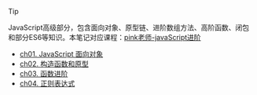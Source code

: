 > [!TIP]
> JavaScript高级部分，包含面向对象、原型链、进阶数组方法、高阶函数、闭包和部分ES6等知识。本笔记对应课程：[pink老师-javaScript进阶](https://www.bilibili.com/video/BV1Kt411w7MP)

- [ch01. JavaScript 面向对象](JS-Advance/ch01)
- [ch02. 构造函数和原型](JS-Advance/ch02)
- [ch03. 函数进阶](JS-Advance/ch03)
- [ch04. 正则表达式](JS-Advance/ch04)